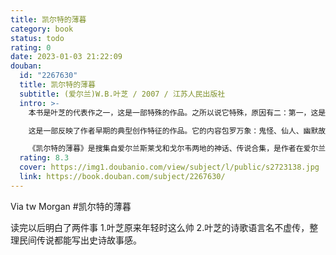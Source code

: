 ```yaml
---
title: 凯尔特的薄暮
category: book
status: todo
rating: 0
date: 2023-01-03 21:22:09
douban:
  id: "2267630"
  title: 凯尔特的薄暮
  subtitle: (爱尔兰)W.B.叶芝 / 2007 / 江苏人民出版社
  intro: >-
    本书是叶芝的代表作之一，这是一部特殊的作品。之所以说它特殊，原因有二：第一，这是诗人叶芝以诗歌的笔法写出，却又并非诗集的作品。第二，这是诗人用来表达他对爱尔兰永恒的热爱的一部重要作品。实际上，这是一部叶芝饱含着诗人的激情整理出的一部优美的爱尔兰神话传说集。诗人浸淫在爱尔兰文化中多年，对于爱尔兰传说中的仙女等等魔幻力量的存在深信不疑，这种浪漫信仰给他的诗歌创作增添了特殊光彩。为了回报爱尔兰民族文化这个提供给他以无限灵感的美的母体，叶芝用诗人的笔触，记录下他喜爱的凯尔特风土人情。本书集结了或绵延数页，或寥寥几句的乡人闲谈和神话传说，风格和形式有点类似我国蒲松龄的《聊斋志异》。不过，与《聊斋》不同的是，本书更多的是强调诗人本人对于魔幻世界的思索与感激。

    这是一部反映了作者早期的典型创作特征的作品。它的内容包罗万象：鬼怪、仙人、幽默故事和乡间传说层出不穷；它的文体更可谓杂而不乱：时而是一段关于生命和死亡的严肃探讨，时而是一段农人放肆地讲出的荒诞不经的故事，之间穿插着叶芝的诗歌片段。全书笔法自由轻松至极，行文充满想象力，张扬一种神秘浪漫的美感以及对淳朴思想的热爱。

    《凯尔特的薄暮》是搜集自爱尔兰斯莱戈和戈尔韦两地的神话、传说合集，是作者在爱尔兰西北沿海村庄采风，和当地的各色人物交友聊天，并对这些谈话笔记稍加整理，加上自己的一些思考和感悟编写而成的。也可以视为一部文笔优美的散文集，其内容涉及天地神鬼，充满各种有趣的奇谈怪论，有点类似我国的《聊斋志异》，或者《阅微草堂笔记》。
  rating: 8.3
  cover: https://img1.doubanio.com/view/subject/l/public/s2723138.jpg
  link: https://book.douban.com/subject/2267630/
---
```


Via tw Morgan #凯尔特的薄暮

读完以后明白了两件事
1.叶芝原来年轻时这么帅
2.叶芝的诗歌语言名不虚传，整理民间传说都能写出史诗故事感。